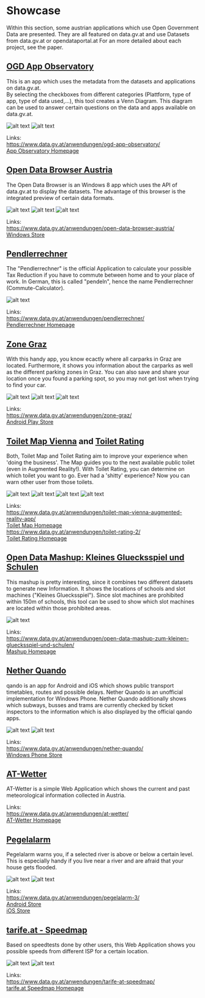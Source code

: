 # Showcase

Within this section, some austrian applications which use Open Government Data are presented. 
They are all featured on data.gv.at and use Datasets from data.gv.at or opendataportal.at
For an more detailed about each project, see the paper. 

## [OGD App Observatory](https://www.data.gv.at/anwendungen/ogd-app-observatory/)

This is an app which uses the metadata from the datasets and applications on data.gv.at.  
By selecting the checkboxes from different categories (Plattform, type of app, type of data used,...), this tool creates a Venn Diagram. This diagram can be used to answer certain questions on the data and apps available on data.gv.at.

![alt text](https://github.com/medman506/opendata-info/raw/master/Austria/Showcase/pictures/app_observatory_1.png "App Observatory  Screenshot")
![alt text](https://github.com/medman506/opendata-info/raw/master/Austria/Showcase/pictures/app_observatory_2.png "App Observatory Screenshot")

Links:  
<https://www.data.gv.at/anwendungen/ogd-app-observatory/>  
[App Observatory Homepage](http://data.ifs.tuwien.ac.at/ogda/observatory/#/)  

## [Open Data Browser Austria](https://www.data.gv.at/anwendungen/open-data-browser-austria/)

The Open Data Browser is an Windows 8 app which uses the API of data.gv.at to display the datasets. 
The advantage of this browser is the integrated preview of certain data formats.

![alt text](https://github.com/medman506/opendata-info/raw/master/Austria/Showcase/pictures/open%20data%20browser.jpg "Open Data Browser")
![alt text](https://github.com/medman506/opendata-info/raw/master/Austria/Showcase/pictures/open%20data%20browser2.jpg "Open Data Browser")
![alt text](https://github.com/medman506/opendata-info/raw/master/Austria/Showcase/pictures/open%20data%20browser.png "Open Data Browser")

Links:  
<https://www.data.gv.at/anwendungen/open-data-browser-austria/>  
[Windows Store](http://apps.microsoft.com/windows/de-DE/app/open-data-browser-austria/f92d7743-397f-4df8-8dbc-b9cda7f55868)

## [Pendlerrechner](https://www.data.gv.at/anwendungen/pendlerrechner/)

The "Pendlerrechner" is the official Application to calculate your possible Tax Reduction if you have to commute between home and to your place of work. In German, this is called "pendeln", hence the name Pendlerrechner (Commute-Calculator).

![alt text](https://github.com/medman506/opendata-info/raw/master/Austria/Showcase/pictures/pendlerrechner.PNG "Pendlerrechner")

Links:  
<https://www.data.gv.at/anwendungen/pendlerrechner/>  
[Pendlerrechner Homepage](https://pendlerrechner.bmf.gv.at/pendlerrechner/)

## [Zone Graz](https://www.data.gv.at/anwendungen/zone-graz/)

With this handy app, you know ecactly where all carparks in Graz are located. 
Furthermore, it shows you information about the carparks as well as the different parking zones in Graz.
You can also save and share your location once you found a parking spot, so you may not get lost when trying to find your car. 

![alt text](https://github.com/medman506/opendata-info/raw/master/Austria/Showcase/pictures/zonegraz1.webp "Zone Graz App")
![alt text](https://github.com/medman506/opendata-info/raw/master/Austria/Showcase/pictures/zonegraz2.webp "Zone Graz App")
![alt text](https://github.com/medman506/opendata-info/raw/master/Austria/Showcase/pictures/zonegraz3.webp "Zone Graz App")


Links:  
<https://www.data.gv.at/anwendungen/zone-graz/>  
[Android Play Store](https://play.google.com/store/apps/details?id=at.simonpi.zonegraz)

## [Toilet Map Vienna](https://www.data.gv.at/anwendungen/toilet-map-vienna-augmented-reality-app/) and [Toilet Rating](https://www.data.gv.at/anwendungen/toilet-rating-2/)
Both, Toilet Map and Toilet Rating aim to improve your experience when 'doing the business'. The Map guides you to the next available public toilet (even in Augmented Reality!).
With Toilet Rating, you can determine on which toilet you want to go. Ever had a 'shitty' experience? Now you can warn other user from those toilets.

![alt text](https://github.com/medman506/opendata-info/raw/master/Austria/Showcase/pictures/toilet_map_1.png "Toilet Map")
![alt text](https://github.com/medman506/opendata-info/raw/master/Austria/Showcase/pictures/toilet_map_2.png "Toilet Map")
![alt text](https://github.com/medman506/opendata-info/raw/master/Austria/Showcase/pictures/toilet_map_3.png "Toilet Map")
![alt text](https://github.com/medman506/opendata-info/raw/master/Austria/Showcase/pictures/toilet_rating.png "Toilet Rating")


Links:  
<https://www.data.gv.at/anwendungen/toilet-map-vienna-augmented-reality-app/>   
[Toilet Map Homepage](http://www.open3.at/projekte/toilet-map-vienna)  
<https://www.data.gv.at/anwendungen/toilet-rating-2/>  
[Toilet Rating Homepage](http://toilet-rating.at/)

## [Open Data Mashup: Kleines Gluecksspiel und Schulen](https://www.data.gv.at/anwendungen/open-data-mashup-zum-kleinen-gluecksspiel-und-schulen/)
This mashup is pretty interesting, since it combines two different datasets to generate new Information. 
It shows the locations of schools and slot machines ("Kleines Gluecksspiel"). Since slot machines are prohibited within 150m of schools, this tool can be used to show which slot machines are located within those prohibited areas.

![alt text](https://github.com/medman506/opendata-info/raw/master/Austria/Showcase/pictures/mashup.png "Open Data Mashup")

Links:  
<https://www.data.gv.at/anwendungen/open-data-mashup-zum-kleinen-gluecksspiel-und-schulen/>  
[Mashup Homepage](https://www.open3.at/gluecksspiel-karte)

## [Nether Quando](https://www.data.gv.at/anwendungen/nether-quando/)
qando is an app for Android and iOS which shows public transport timetables, routes and possible delays. 
Nether Quando is an unofficial implementation for Windows Phone. Nether Quando additionally shows which subways, busses and trams are currently checked by ticket inspectors to the information which is also displayed by the official qando apps.

![alt text](https://github.com/medman506/opendata-info/raw/master/Austria/Showcase/pictures/nether-quando1.jpg "Nether Quando")
![alt text](https://github.com/medman506/opendata-info/raw/master/Austria/Showcase/pictures/nether-quando2.jpg "Nether Quando")

Links:  
<https://www.data.gv.at/anwendungen/nether-quando/>  
[Windows Phone Store](http://www.windowsphone.com/de-at/store/app/nether-quando/d7e7a267-2110-4b78-b6b4-3fbbf20a8e16)

## [AT-Wetter](https://www.data.gv.at/anwendungen/at-wetter/)
AT-Wetter is a simple Web Application which shows the current and past meteorological information collected in Austria.

Links:  
<https://www.data.gv.at/anwendungen/at-wetter/>  
[AT-Wetter Homepage](http://at-wetter.tk/)

## [Pegelalarm](https://www.data.gv.at/anwendungen/pegelalarm-3/)
Pegelalarm warns you, if a selected river is above or below a certain level. 
This is especially handy if you live near a river and are afraid that your house gets flooded.

![alt text](https://github.com/medman506/opendata-info/raw/master/Austria/Showcase/pictures/Pegelalarm_1.png "Pegelalarm")
![alt text](https://github.com/medman506/opendata-info/raw/master/Austria/Showcase/pictures/Pegelalarm_2.png "Pegelalarm")

Links:  
<https://www.data.gv.at/anwendungen/pegelalarm-3/>  
[Android Store](https://play.google.com/store/apps/details?id=at.pegelalarm.app)  
[iOS Store](https://itunes.apple.com/at/app/pegelalarm-wasserstand-monitor/id1022182982)

## [tarife.at - Speedmap](https://www.data.gv.at/anwendungen/tarife-at-speedmap/)
Based on speedtests done by other users, this Web Application shows you possible speeds from different ISP for a certain location.

![alt text](https://github.com/medman506/opendata-info/raw/master/Austria/Showcase/pictures/speedmap.jpg "tarife.at Speedmap")
![alt text](https://github.com/medman506/opendata-info/raw/master/Austria/Showcase/pictures/speedmap_2.PNG "tarife.at Speedmap")

Links:  
<https://www.data.gv.at/anwendungen/tarife-at-speedmap/>  
[tarife.at Speedmap Homepage](https://www.tarife.at/speedmap/)
